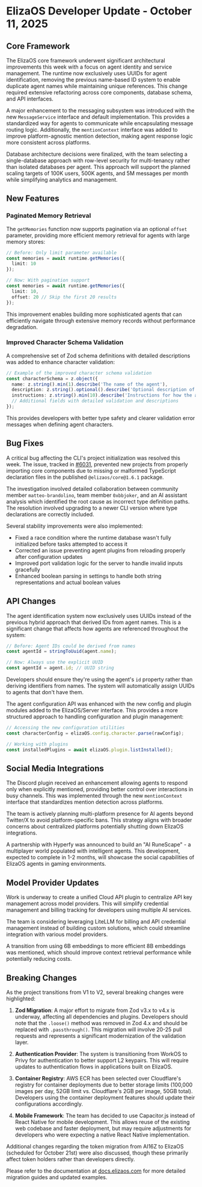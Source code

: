 # ElizaOS Developer Update - October 11, 2025

## Core Framework

The ElizaOS core framework underwent significant architectural improvements this week with a focus on agent identity and service management. The runtime now exclusively uses UUIDs for agent identification, removing the previous name-based ID system to enable duplicate agent names while maintaining unique references. This change required extensive refactoring across core components, database schema, and API interfaces.

A major enhancement to the messaging subsystem was introduced with the new `MessageService` interface and default implementation. This provides a standardized way for agents to communicate while encapsulating message routing logic. Additionally, the `mentionContext` interface was added to improve platform-agnostic mention detection, making agent response logic more consistent across platforms.

Database architecture decisions were finalized, with the team selecting a single-database approach with row-level security for multi-tenancy rather than isolated databases per agent. This approach will support the planned scaling targets of 100K users, 500K agents, and 5M messages per month while simplifying analytics and management.

## New Features

### Paginated Memory Retrieval
The `getMemories` function now supports pagination via an optional `offset` parameter, providing more efficient memory retrieval for agents with large memory stores:

```typescript
// Before: Only limit parameter available
const memories = await runtime.getMemories({
  limit: 10
});

// Now: With pagination support
const memories = await runtime.getMemories({
  limit: 10,
  offset: 20 // Skip the first 20 results
});
```

This improvement enables building more sophisticated agents that can efficiently navigate through extensive memory records without performance degradation.

### Improved Character Schema Validation
A comprehensive set of Zod schema definitions with detailed descriptions was added to enhance character validation:

```typescript
// Example of the improved character schema validation
const characterSchema = z.object({
  name: z.string().min(1).describe('The name of the agent'),
  description: z.string().optional().describe('Optional description of the agent'),
  instructions: z.string().min(10).describe('Instructions for how the agent should behave'),
  // Additional fields with detailed validation and descriptions
});
```

This provides developers with better type safety and clearer validation error messages when defining agent characters.

## Bug Fixes

A critical bug affecting the CLI's project initialization was resolved this week. The issue, tracked in [#6031](https://github.com/elizaos/eliza/issues/6031), prevented new projects from properly importing core components due to missing or malformed TypeScript declaration files in the published `@elizaos/core@1.6.1` package.

The investigation involved detailed collaboration between community member `matteo-brandolino`, team member `0xbbjoker`, and an AI assistant analysis which identified the root cause as incorrect type definition paths. The resolution involved upgrading to a newer CLI version where type declarations are correctly included.

Several stability improvements were also implemented:
- Fixed a race condition where the runtime database wasn't fully initialized before tasks attempted to access it
- Corrected an issue preventing agent plugins from reloading properly after configuration updates
- Improved port validation logic for the server to handle invalid inputs gracefully
- Enhanced boolean parsing in settings to handle both string representations and actual boolean values

## API Changes

The agent identification system now exclusively uses UUIDs instead of the previous hybrid approach that derived IDs from agent names. This is a significant change that affects how agents are referenced throughout the system:

```typescript
// Before: Agent IDs could be derived from names
const agentId = stringToUuid(agent.name);

// Now: Always use the explicit UUID
const agentId = agent.id; // UUID string
```

Developers should ensure they're using the agent's `id` property rather than deriving identifiers from names. The system will automatically assign UUIDs to agents that don't have them.

The agent configuration API was enhanced with the new config and plugin modules added to the ElizaOS/Server interface. This provides a more structured approach to handling configuration and plugin management:

```typescript
// Accessing the new configuration utilities
const characterConfig = elizaOS.config.character.parse(rawConfig);

// Working with plugins
const installedPlugins = await elizaOS.plugin.listInstalled();
```

## Social Media Integrations

The Discord plugin received an enhancement allowing agents to respond only when explicitly mentioned, providing better control over interactions in busy channels. This was implemented through the new `mentionContext` interface that standardizes mention detection across platforms.

The team is actively planning multi-platform presence for AI agents beyond Twitter/X to avoid platform-specific bans. This strategy aligns with broader concerns about centralized platforms potentially shutting down ElizaOS integrations.

A partnership with Hyperfy was announced to build an "AI RuneScape" - a multiplayer world populated with intelligent agents. This development, expected to complete in 1-2 months, will showcase the social capabilities of ElizaOS agents in gaming environments.

## Model Provider Updates

Work is underway to create a unified Cloud API plugin to centralize API key management across model providers. This will simplify credential management and billing tracking for developers using multiple AI services.

The team is considering leveraging LiteLLM for billing and API credential management instead of building custom solutions, which could streamline integration with various model providers.

A transition from using 6B embeddings to more efficient 8B embeddings was mentioned, which should improve context retrieval performance while potentially reducing costs.

## Breaking Changes

As the project transitions from V1 to V2, several breaking changes were highlighted:

1. **Zod Migration**: A major effort to migrate from Zod v3.x to v4.x is underway, affecting all dependencies and plugins. Developers should note that the `.loose()` method was removed in Zod 4.x and should be replaced with `.passthrough()`. This migration will involve 20-25 pull requests and represents a significant modernization of the validation layer.

2. **Authentication Provider**: The system is transitioning from WorkOS to Privy for authentication to better support L2 keypairs. This will require updates to authentication flows in applications built on ElizaOS.

3. **Container Registry**: AWS ECR has been selected over Cloudflare's registry for container deployments due to better storage limits (100,000 images per day, 52GB limit vs. Cloudflare's 2GB per image, 50GB total). Developers using the container deployment features should update their configurations accordingly.

4. **Mobile Framework**: The team has decided to use Capacitor.js instead of React Native for mobile development. This allows reuse of the existing web codebase and faster deployment, but may require adjustments for developers who were expecting a native React Native implementation.

Additional changes regarding the token migration from AI16Z to ElizaOS (scheduled for October 21st) were also discussed, though these primarily affect token holders rather than developers directly.

Please refer to the documentation at [docs.elizaos.com](https://docs.elizaos.com) for more detailed migration guides and updated examples.